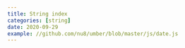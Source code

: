 ```yaml
---
title: String index
categories: [string]
date: 2020-09-29
example: //github.com/nu8/umber/blob/master/js/date.js
---
```

